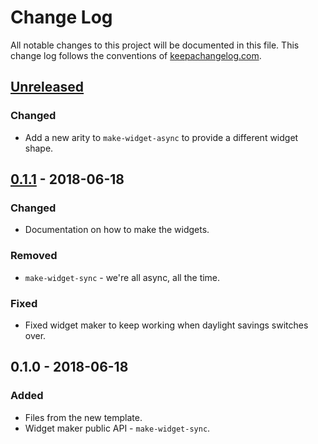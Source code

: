 # Change Log
All notable changes to this project will be documented in this file. This change log follows the conventions of [keepachangelog.com](http://keepachangelog.com/).

## [Unreleased]
### Changed
- Add a new arity to `make-widget-async` to provide a different widget shape.

## [0.1.1] - 2018-06-18
### Changed
- Documentation on how to make the widgets.

### Removed
- `make-widget-sync` - we're all async, all the time.

### Fixed
- Fixed widget maker to keep working when daylight savings switches over.

## 0.1.0 - 2018-06-18
### Added
- Files from the new template.
- Widget maker public API - `make-widget-sync`.

[Unreleased]: https://github.com/your-name/clll/compare/0.1.1...HEAD
[0.1.1]: https://github.com/your-name/clll/compare/0.1.0...0.1.1

